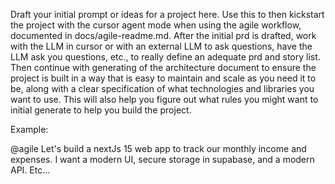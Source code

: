 Draft your initial prompt or ideas for a project here. Use this to then kickstart the project with the cursor agent mode when using the agile workflow, documented in docs/agile-readme.md. After the initial prd is drafted, work with the LLM in cursor or with an external LLM to ask questions, have the LLM ask you questions, etc., to really define an adequate prd and story list. Then continue with generating of the architecture document to ensure the project is built in a way that is easy to maintain and scale as you need it to be, along with a clear specification of what technologies and libraries you want to use. This will also help you figure out what rules you might want to initial generate to help you build the project.

Example:

@agile <or rely on the rules with the workflow to be in place if not using notepads> Let's build a nextJs 15 web app to track our monthly income and expenses. I want a modern UI, secure storage in supabase, and a modern API. Etc...
